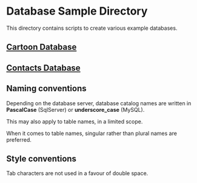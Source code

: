 Database Sample Directory
=========================

This directory contains scripts to create various example databases.

## [Cartoon Database](Cartoon/README.md) ##

## [Contacts Database](Contacts/README.md) ##

Naming conventions
------------------

Depending on the database server, database catalog names are written in **PascalCase** (SqlServer) or **underscore_case** (MySQL).

This may also apply to table names, in a limited scope.

When it comes to table names, singular rather than plural names are preferred.

Style conventions
-----------------

Tab characters are not used in a favour of double space.
